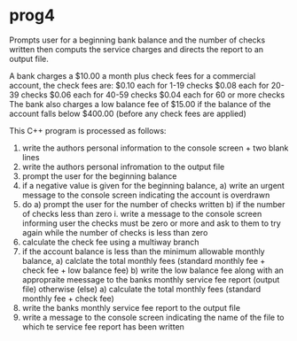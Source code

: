 # prog4
Prompts user for a beginning bank balance and the number of checks written then computs the service charges and directs the report to an output file.

A bank charges a $10.00 a month plus check fees for a commercial account, the check fees are:
  $0.10 each for 1-19 checks
  $0.08 each for 20-39 checks
  $0.06 each for 40-59 checks
  $0.04 each for 60 or more checks 
The bank also charges a low balance fee of $15.00 if the balance of the account falls below $400.00 (before any check fees are applied) 

This C++ program is processed as follows:
1. write the authors personal information to the console screen + two blank lines 
2. write the authors personal infromation to the output file
3. prompt the user for the beginning balance
4. if a negative value is given for the beginning balance,
     a) write an urgent message to the console screen indicating the account is overdrawn
5. do
    a) prompt the user for the number of checks written
    b) if the number of checks less than zero
      i. write a message to the console screen informing user the checks must be zero or more and ask to them to try again
   while the number of checks is less than zero 
 6. calculate the check fee using a multiway branch
 7. if the account balance is less than the minimum allowable monthly balance,
      a) calclate the total monthly fees (standard monthly fee + check fee + low balance fee) 
      b) write the low balance fee along with an appropraite meessage to the banks monthly service fee report (output file)
    otherwise (else)
      a) calculate the total monthly fees (standard monthly fee + check fee)
 8. write the banks monthly service fee report to the output file
 9. write a message to the console screen indicating the name of the file to which te service fee report has been written 
    
